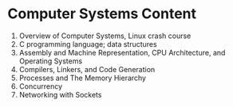 # Computer Systems Content

1. Overview of Computer Systems, Linux crash course
2. C programming language; data structures
3. Assembly and Machine Representation, CPU Architecture, and Operating Systems
4. Compilers, Linkers, and Code Generation
5. Processes and The Memory Hierarchy
6. Concurrency
7. Networking with Sockets
